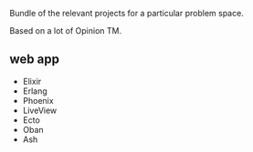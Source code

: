 Bundle of the relevant projects for a particular problem space.

Based on a lot of Opinion TM.

## web app

- Elixir
- Erlang
- Phoenix
- LiveView
- Ecto
- Oban
- Ash